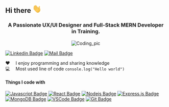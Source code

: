 ## Hi there  <img src="assets/hello.gif" width="28px" alt="hi">
<h3 align="center">A Passionate UX/UI Designer and Full-Stack MERN Developer in Training.</h3>
<p align="center">
<img align="center" margin="auto" alt="Coding_pic" width="500" src="https://mycannabisaccountant.com/wp-content/uploads/2022/02/e87c5693979173.5e7f9c4d14e64.gif">
</p>


[![Linkedin Badge](https://img.shields.io/badge/LinkedIn-0077B5?style=for-the-badge&logo=linkedin&logoColor=white)](https://www.linkedin.com/in/md-shahriar-ferdous-dev/) [![Mail Badge](https://img.shields.io/badge/Gmail-D14836?style=for-the-badge&logo=gmail&logoColor=white)](mailto:shahriarferdous2233@gmail.com)



:hearts: &emsp;I enjoy programming and sharing knowledge <br/>
:computer: &emsp;Most used line of code `console.log("Hello world")` <br/>


#### Things I code with

[![Javascript Badge](https://img.shields.io/badge/-Javascript-F0DB4F?style=for-the-badge&labelColor=black&logo=javascript&logoColor=F0DB4F)](#) [![React Badge](https://img.shields.io/badge/-React-61DBFB?style=for-the-badge&labelColor=black&logo=react&logoColor=61DBFB)](#) [![Nodejs Badge](https://img.shields.io/badge/-Nodejs-3C873A?style=for-the-badge&labelColor=black&logo=node.js&logoColor=3C873A)](#) [![Express.js Badge](https://img.shields.io/badge/Express.js-000000?style=for-the-badge&logo=express&logoColor=white)](#) [![MongoDB Badge](https://img.shields.io/badge/MongoDB-4EA94B?style=for-the-badge&logo=mongodb&logoColor=white)](#) [![VSCode Badge](https://img.shields.io/badge/Visual_Studio-5C2D91?style=for-the-badge&logo=visual%20studio&logoColor=white)](#) [![Git Badge](https://img.shields.io/badge/Git-F05032?style=for-the-badge&logo=git&logoColor=white)](#)
